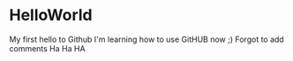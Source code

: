
# HelloWorld
My first hello to Github
I'm learning how to use GitHUB now ;)
Forgot to add comments
Ha Ha HA
